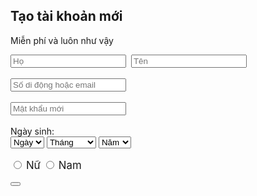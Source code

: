 <html>

<head></head>

<body>

<h2>Tạo tài khoản mới</h2>
<p>Miễn phí và luôn như vậy</p>

<form method="post" id="reg" name="reg">
            <input type="text" data-type="text" name="family" placeholder="Họ" required="1" class="newStyle4">&nbsp;
            <input type="text" data-type="text" name="name" placeholder="Tên" required="1" class="newStyle5"><br><br>
            <input type="text" data-type="text" name="email" placeholder="Số di động hoặc email" required="1"><br><br>
            <input type="password" data-type="text" name="psswd" placeholder="Mật khẩu mới" required="1"><br><br>
	    Ngày sinh:
	    <br>
            <select aria-label="dob" name="birthday_day" id="day" title="Ngày">
	    <option value="0" selected="1">Ngày</option>
	    <option value="1">31</option>
	    <option value="2">30</option>
	    <option value="3">29</option>
	    <option value="4">28</option>
	    <option value="5">27</option>
	    <option value="6">26</option>
	    <option value="7">25</option>
	    <option value="8">24</option>
	    <option value="9">23</option>
	    <option value="10">22</option>
	    <option value="11">21</option>
	    <option value="12">20</option>
	    <option value="13">19</option>
	    <option value="14">18</option>
	    <option value="15">17</option>
	    <option value="16">16</option>
	    <option value="17">15</option>
	    <option value="18">14</option>
	    <option value="19">13</option>
	    <option value="20">12</option>
	    <option value="21">11</option>
	    <option value="22">10</option>
	    <option value="23">9</option>
	    <option value="24">8</option>
	    <option value="25">7</option>
	    <option value="26">6</option>
	    <option value="27">5</option>
	    <option value="28">4</option>
	    <option value="29">3</option>
	    <option value="30">2</option>
	    <option value="31">1</option>
	    </select>
            <select aria-label="mob" name="birthday_month" id="month" title="Tháng">
	    <option value="0" selected="1">Tháng</option>
	    <option value="1">Tháng 12</option>
	    <option value="2">Tháng 11</option>
	    <option value="3">Tháng 10</option>
	    <option value="5">Tháng 9</option>
	    <option value="6">Tháng 8</option>
	    <option value="7">Tháng 7</option>
	    <option value="8">Tháng 6</option>
	    <option value="9">Tháng 5</option>
	    <option value="10">Tháng 4</option>
	    <option value="11">Tháng 3</option>
	    <option value="12">Tháng 2</option>
	    </select>
            <select aria-label="yob" name="birthday_year" id="year" title="Năm">
	    <option value="0" selected="1">Năm</option>
	    <option value="2017">2017</option>
	    <option value="2016">2016</option>
	    <option value="2015">2015</option>
	    <option value="2014">2014</option>
	    <option value="2013">2013</option>
	    <option value="2012">2012</option>
	    <option value="2011">2011</option>
	    <option value="2010">2010</option>
	    <option value="2009">2009</option>
	    <option value="2008">2008</option>
	    <option value="2007">2007</option>
	    <option value="2006">2006</option>
	    <option value="2005">2005</option>
	    <option value="2004">2004</option>
	    <option value="2003">2003</option>
	    <option value="2002">2002</option>
	    <option value="2001">2001</option>
	    <option value="2000">2000</option>
	    <option value="1999">1999</option>
	    <option value="1998">1998</option>
	    <option value="1997">1997</option>
	    <option value="1996">1996</option>
	    <option value="1995">1995</option>
	    <option value="1994">1994</option>
	    <option value="1993">1993</option>
	    <option value="1992">1992</option>
	    <option value="1991">1991</option>
	    <option value="1990">1990</option>
	    <option value="1989">1989</option>
	    <option value="1988">1988</option>
	    <option value="1987">1987</option>
	    <option value="1986">1986</option>
	    <option value="1985">1985</option>
	    <option value="1984">1984</option>
	    <option value="1983">1983</option>
	    <option value="1982">1982</option>
	    <option value="1981">1981</option>
	    <option value="1980">1980</option>
	    <option value="1979">1979</option>
	    <option value="1978">1978</option>
	    <option value="1977">1977</option>
	    <option value="1976">1976</option>
	    <option value="1975">1975</option>
	    <option value="1974">1974</option>
	    <option value="1973">1973</option>
	    <option value="1972">1972</option>
	    <option value="1971">1971</option>
	    <option value="1970">1970</option>
	    <option value="1969">1969</option>
	    <option value="1968">1968</option>
	    <option value="1967">1967</option>
	    <option value="1966">1966</option>
	    <option value="1965">1965</option>
	    <option value="1964">1964</option>
	    <option value="1963">1963</option>
	    <option value="1962">1962</option>
	    <option value="1961">1961</option>
	    <option value="1960">1960</option>
	    <option value="1959">1959</option>
	    <option value="1958">1958</option>
	    <option value="1957">1957</option>
	    <option value="1956">1956</option>
	    <option value="1955">1955</option>
	    <option value="1954">1954</option>
	    <option value="1953">1953</option>
	    <option value="1952">1952</option>
	    <option value="1951">1951</option>
	    <option value="1950">1950</option>
	    <option value="1949">1949</option>
	    <option value="1948">1948</option>
	    <option value="1947">1947</option>
	    <option value="1946">1946</option>
	    <option value="1945">1945</option>
	    <option value="1944">1944</option>
	    <option value="1943">1943</option>
	    <option value="1942">1942</option>
	    <option value="1941">1941</option>
	    <option value="1940">1940</option>
	    <option value="1939">1939</option>
	    <option value="1938">1938</option>
	    <option value="1937">1937</option>
	    <option value="1936">1936</option>
	    <option value="1935">1935</option>
	    <option value="1934">1934</option>
	    <option value="1933">1933</option>
	    <option value="1932">1932</option>
	    <option value="1931">1931</option>
	    <option value="1930">1930</option>
	    <option value="1929">1929</option>
	    <option value="1928">1928</option>
	    <option value="1927">1927</option>
	    <option value="1926">1926</option>
	    <option value="1925">1925</option>
	    <option value="1924">1924</option>
	    <option value="1923">1923</option>
	    <option value="1922">1922</option>
	    <option value="1921">1921</option>
	    <option value="1920">1920</option>
	    <option value="1919">1919</option>
	    <option value="1918">1918</option>
	    <option value="1917">1917</option>
	    <option value="1916">1916</option>
	    <option value="1915">1915</option>
	    <option value="1914">1914</option>
	    <option value="1913">1913</option>
	    <option value="1912">1912</option>
	    <option value="1911">1911</option>
	    <option value="1910">1910</option>
	    <option value="1909">1909</option>
	    <option value="1908">1908</option>
	    <option value="1907">1907</option>
	    <option value="1906">1906</option>
	    <option value="1905">1905</option>
	    </select><br><br>
            <input type="radio" name="sex" value="1">
            <label style="font-size: larger">Nữ</label>
            <input type="radio" name="sex" value="2">
            <label style="font-size: larger">Nam</label><br><br>
            <button type="submit" name="submit" value="Tạo tài khoản">
            </button>
</form>

